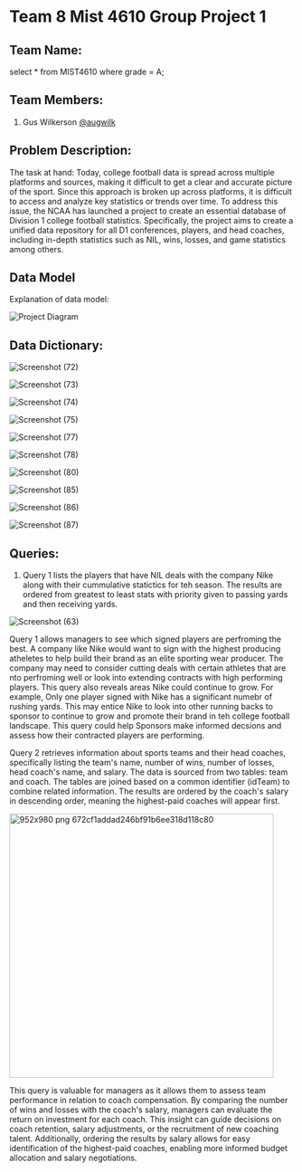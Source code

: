 # Team 8 Mist 4610 Group Project 1

## Team Name: 
select * from MIST4610 where grade = A; 

## Team Members:

1. Gus Wilkerson [@augwilk](https://www.github.com/augwilk)

## Problem Description:

The task at hand:
Today, college football data is spread across multiple platforms and sources, making it difficult to get a clear and accurate picture of the sport. Since this approach is broken up across platforms, it is difficult to access and analyze key statistics or trends over time. To address this issue, the NCAA has launched a project to create an essential database of Division 1 college football statistics.
Specifically, the project aims to create a unified data repository for all D1 conferences, players, and head coaches, including in-depth statistics such as NIL, wins, losses, and game statistics among others.


## Data Model

Explanation of data model: 


![Project Diagram](https://github.com/user-attachments/assets/e39815d3-a0fe-4377-876d-d4131b634156)

## Data Dictionary:
![Screenshot (72)](https://github.com/user-attachments/assets/82634b2b-0daf-4d5b-b2d9-45b62b11f1eb)

![Screenshot (73)](https://github.com/user-attachments/assets/f834ddce-d98a-4289-b05a-091d4bfe146f)

![Screenshot (74)](https://github.com/user-attachments/assets/cbd29dbd-fec7-40c4-9b17-bcdd424f8c47)

![Screenshot (75)](https://github.com/user-attachments/assets/55f7ca9e-76d2-49e3-a339-c9880c859719)

![Screenshot (77)](https://github.com/user-attachments/assets/22b193fd-f661-43c9-963a-4435a12a9ecd)

![Screenshot (78)](https://github.com/user-attachments/assets/6525768b-ea41-49a6-ba09-3431e74f6bbf)

![Screenshot (80)](https://github.com/user-attachments/assets/01c66565-38a3-46e5-986d-9146cf72e75c)

![Screenshot (85)](https://github.com/user-attachments/assets/bcf0973f-fbda-4a77-8568-42ee1d11532b)

![Screenshot (86)](https://github.com/user-attachments/assets/7d285e9e-2eb4-442b-a8ff-3f0dbc14ed91)

![Screenshot (87)](https://github.com/user-attachments/assets/a125aa6f-7d8e-4784-a3d1-74155a016e1a)






## Queries:

1. Query 1 lists the players that have NIL deals with the company Nike along with their cummulative statictics for teh season. The results are ordered from greatest to least stats with priority given to passing yards and then receiving yards. 

![Screenshot (63)](https://github.com/user-attachments/assets/861b5818-259b-41e1-bf08-48344921dfaa)

Query 1 allows managers to see which signed players are perfroming the best. A company like Nike would want to sign with the highest producing atheletes to help build their brand as an elite sporting wear producer. The company may need to consider cutting deals with certain athletes that are nto perfroming well or look into extending contracts with high performing players. This query also reveals areas Nike could continue to grow. For example, Only one player signed with Nike has a significant numebr of rushing yards. This may entice Nike to look into other running backs to sponsor to continue to grow and promote their brand in teh college football landscape. This query could help Sponsors make informed decsions and assess how their contracted players are performing.

Query 2 retrieves information about sports teams and their head coaches, specifically listing the team's name, number of wins, number of losses, head coach's name, and salary. The data is sourced from two tables: team and coach. The tables are joined based on a common identifier (idTeam) to combine related information. The results are ordered by the coach's salary in descending order, meaning the highest-paid coaches will appear first.

<img width="467" alt="952x980 png 672cf1addad246bf91b6ee318d118c80" src="https://github.com/user-attachments/assets/a1e22a8d-6701-4324-a0bc-485837fb6fb5">

This query is valuable for managers as it allows them to assess team performance in relation to coach compensation. By comparing the number of wins and losses with the coach's salary, managers can evaluate the return on investment for each coach. This insight can guide decisions on coach retention, salary adjustments, or the recruitment of new coaching talent. Additionally, ordering the results by salary allows for easy identification of the highest-paid coaches, enabling more informed budget allocation and salary negotiations.
